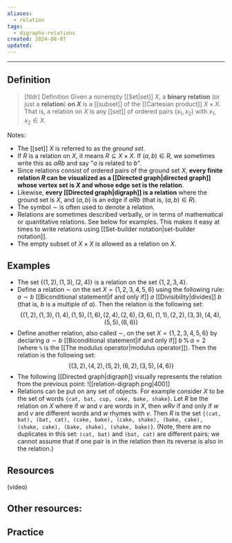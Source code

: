 ```yaml
---
aliases:
  - relation
tags:
  - digraphs-relations
created: 2024-08-07
updated:
---
```

---
## Definition 

> [!tldr] Definition
> Given a nonempty [[Set|set]] $X$, a **binary relation** (or just a **relation**) **on $X$** is a [[subset]] of the [[Cartesian product]] $X \times X$. That is, a relation on $X$ is any [[set]] of ordered pairs $(x_1,x_2)$ with $x_1, x_2 \in X$. 

Notes: 
- The [[set]] $X$ is referred to as the *ground set*. 
- If $R$ is a relation on $X$, it means $R \subseteq X \times X$. If $(a,b) \in R$, we sometimes write this as $aRb$ and say "$a$ is related to $b$". 
- Since relations consist of ordered pairs of the ground set $X$, **every finite relation $R$ can be visualized as a [[Directed graph|directed graph]] whose vertex set is $X$ and whose edge set is the relation**. 
- Likewise, **every [[Directed graph|digraph]] is a relation** where the ground set is $X$, and $(a,b)$ is an edge if $aRb$ (that is, $(a,b) \in R$). 
- The symbol $\sim$ is often used to denote a relation. 
- Relations are sometimes described verbally, or in terms of mathematical or quantitative relations. See below for examples. This makes it easy at times to write relations using [[Set-builder notation|set-builder notation]]. 
- The empty subset of $X \times X$ is allowed as a relation on $X$. 

## Examples 

- The set $\{(1,2), (1,3), (2,4)\}$ is a relation on the set $\{1,2,3,4\}$. 
- Define a relation $\sim$ on the set $X = \{1,2,3,4,5,6\}$ using the following rule: $a \sim b$ [[Biconditional statement|if and only if]] $a$ [[Divisibility|divides]] $b$ (that is, $b$ is a multiple of $a$). Then the relation is the following set: 
$$\{(1,2), (1,3), (1,4), (1,5), (1,6), (2,4), (2,6), (3,6), (1,1), (2,2), (3,3), (4,4), (5,5), (6,6)\}$$
- Define another relation, also called $\sim$, on the set $X = \{1,2,3,4,5,6\}$ by declaring $a \sim b$ [[Biconditional statement|if and only if]] $b \, \% \, a = 2$ (where `%` is the [[The modulus operator|modulus operator]]). Then the relation is the following set: 
$$\{(3, 2), (4, 2), (5, 2), (6, 2), (3, 5), (4, 6) \}$$
- The following [[Directed graph|digraph]] visually represents the relation from the previous point: 
![[relation-digraph.png|400]]
- Relations can be put on any set of objects. For example consider $X$ to be the set of words `{cat, bat, cup, cake, bake, shake}`. Let $R$ be the relation on $X$ where if $w$ and $v$ are words in $X$, then $wRv$ if and only if $w$ and $v$ are different words and $w$ rhymes with $v$. Then $R$ is the set `{(cat, bat), (bat, cat), (cake, bake), (cake, shake), (bake, cake), (shake, cake), (bake, shake), (shake, bake)}`. (Note, there are no duplicates in this set: `(cat, bat)` and `(bat, cat)` are different pairs; we cannot assume that if one pair is in the relation then its reverse is also in the relation.) 


## Resources 

(video)

Other resources: 
- 

## Practice 
